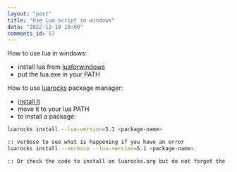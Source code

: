 ```yaml
---
layout: "post"
title: "Use Lua script in windows"
data: "2022-12-18 10:00"
comments_id: 57
---
```


How to use lua in windows:

- install lua from [luaforwindows](https://github.com/rjpcomputing/luaforwindows)
- put the lua.exe in your PATH

How to use [luarocks](https://luarocks.org/) package manager:

- [install it](https://github.com/luarocks/luarocks/wiki/Installation-instructions-for-Windows)
- move it to your lua PATH
- to install a package:

```sh
luarocks install --lua-version=5.1 <package-name>

:: verbose to see what is happening if you have an error
luarocks install --verbose --lua-version=5.1 <package-name>

:: Or check the code to install on luarocks.org but do not forget the --lua-version=5.1 since luaforwindows is for the moment only for this version
```



